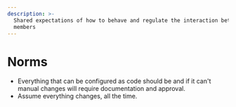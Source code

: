 ```yaml
---
description: >-
  Shared expectations of how to behave and regulate the interaction between team
  members
---
```


# Norms

* Everything that can be configured as code should be and if it can't manual changes will require documentation and approval.
* Assume everything changes, all the time.
